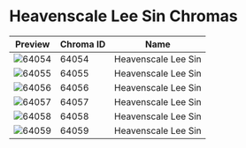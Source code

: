 # Heavenscale Lee Sin Chromas

| Preview | Chroma ID | Name |
|---------|-----------|------|
| ![64054](https://raw.communitydragon.org/latest/plugins/rcp-be-lol-game-data/global/default/v1/champion-chroma-images/64/64054.png) | 64054 | Heavenscale Lee Sin |
| ![64055](https://raw.communitydragon.org/latest/plugins/rcp-be-lol-game-data/global/default/v1/champion-chroma-images/64/64055.png) | 64055 | Heavenscale Lee Sin |
| ![64056](https://raw.communitydragon.org/latest/plugins/rcp-be-lol-game-data/global/default/v1/champion-chroma-images/64/64056.png) | 64056 | Heavenscale Lee Sin |
| ![64057](https://raw.communitydragon.org/latest/plugins/rcp-be-lol-game-data/global/default/v1/champion-chroma-images/64/64057.png) | 64057 | Heavenscale Lee Sin |
| ![64058](https://raw.communitydragon.org/latest/plugins/rcp-be-lol-game-data/global/default/v1/champion-chroma-images/64/64058.png) | 64058 | Heavenscale Lee Sin |
| ![64059](https://raw.communitydragon.org/latest/plugins/rcp-be-lol-game-data/global/default/v1/champion-chroma-images/64/64059.png) | 64059 | Heavenscale Lee Sin |